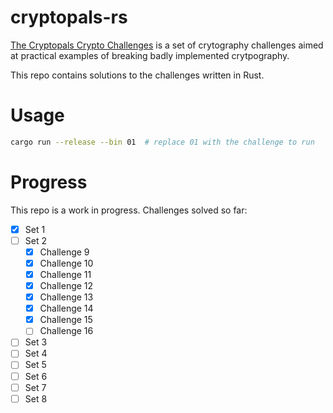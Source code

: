 # cryptopals-rs
[The Cryptopals Crypto Challenges](https://cryptopals.com/) is a set of crytography challenges aimed at practical examples of breaking badly implemented crytpography.

This repo contains solutions to the challenges written in Rust.

# Usage
```bash
cargo run --release --bin 01  # replace 01 with the challenge to run
```

# Progress
This repo is a work in progress. Challenges solved so far:
- [x] Set 1
- [ ] Set 2
  - [x] Challenge 9
  - [x] Challenge 10
  - [x] Challenge 11
  - [x] Challenge 12
  - [x] Challenge 13
  - [x] Challenge 14
  - [x] Challenge 15
  - [ ] Challenge 16
- [ ] Set 3
- [ ] Set 4
- [ ] Set 5
- [ ] Set 6
- [ ] Set 7
- [ ] Set 8

